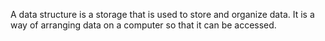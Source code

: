A data structure is a storage that is used to store and organize data. It is a way of arranging data on a computer so that it can be accessed.

